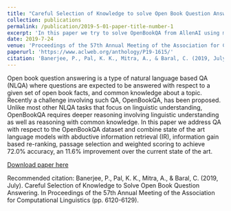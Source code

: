 ```yaml
---
title: "Careful Selection of Knowledge to solve Open Book Question Answering"
collection: publications
permalink: /publication/2019-5-01-paper-title-number-1
excerpt: 'In this paper we try to solve OpenBookQA from AllenAI using multiple new techniques.'
date: 2019-7-24
venue: 'Proceedings of the 57th Annual Meeting of the Association for Computational Linguistics (pp. 6120-6129)'
paperurl: 'https://www.aclweb.org/anthology/P19-1615/'
citation: 'Banerjee, P., Pal, K. K., Mitra, A., & Baral, C. (2019, July). Careful Selection of Knowledge to Solve Open Book Question Answering. In Proceedings of the 57th Annual Meeting of the Association for Computational Linguistics (pp. 6120-6129).'
---
```


Open book question answering is a type of natural language based QA (NLQA) where questions are expected to be answered with respect to a given set of open book facts, and common knowledge about a topic. Recently a challenge involving such QA, OpenBookQA, has been proposed. Unlike most other NLQA tasks that focus on linguistic understanding, OpenBookQA requires deeper reasoning involving linguistic understanding as well as reasoning with common knowledge. In this paper we address QA with respect to the OpenBookQA dataset and combine state of the art language models with abductive information retrieval (IR), information gain based re-ranking, passage selection and weighted scoring to achieve 72.0% accuracy, an 11.6% improvement over the current state of the art.

[Download paper here](http://pratyay-banerjeek.github.io/files/1907.10738.pdf)

Recommended citation: Banerjee, P., Pal, K. K., Mitra, A., & Baral, C. (2019, July). Careful Selection of Knowledge to Solve Open Book Question Answering. In Proceedings of the 57th Annual Meeting of the Association for Computational Linguistics (pp. 6120-6129).